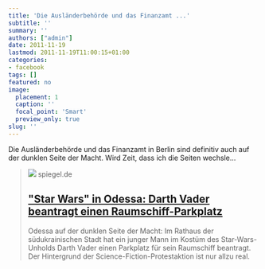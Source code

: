 ```yaml
---
title: 'Die Ausländerbehörde und das Finanzamt ...'
subtitle: ''
summary: ''
authors: ["admin"]
date: 2011-11-19
lastmod: 2011-11-19T11:00:15+01:00
categories:
- facebook
tags: []
featured: no
image:
  placement: 1
  caption: ''
  focal_point: 'Smart'
  preview_only: true
slug: ''
---
```

Die Ausländerbehörde und das Finanzamt in Berlin sind definitiv auch auf der dunklen Seite der Macht. Wird Zeit, dass ich die Seiten wechsle...
> [![](https://cdn.prod.www.spiegel.de/images/e0971beb-0001-0004-0000-000000284669_w1200_r1.778_fpx49.97_fpy48.69.jpg)](http://www.spiegel.de/panorama/0,1518,798727,00.html)
> spiegel.de
> ## ["Star Wars" in Odessa: Darth Vader beantragt einen Raumschiff-Parkplatz](http://www.spiegel.de/panorama/0,1518,798727,00.html)
>
>Odessa auf der dunklen Seite der Macht: Im Rathaus der südukrainischen Stadt hat ein junger Mann im Kostüm des Star-Wars-Unholds Darth Vader einen Parkplatz für sein Raumschiff beantragt. Der Hintergrund der Science-Fiction-Protestaktion ist nur allzu real.

